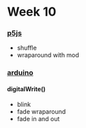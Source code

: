 # Week 10

### [p5js](https://dm-gy-6063-2023f-d.github.io/week10/p5js/)

- shuffle
- wraparound with mod

### [arduino](https://dm-gy-6063-2023f-d.github.io/week10/arduino/)

#### digitalWrite()
- blink
- fade wraparound
- fade in and out
